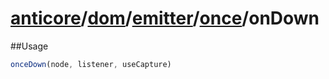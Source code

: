 # [anticore](../../../../../../#reference)/[dom](../../../#reference)/[emitter](../../#reference)/[once](../#reference)/<a name="reference">onDown</a>

##Usage

```js
onceDown(node, listener, useCapture)
```